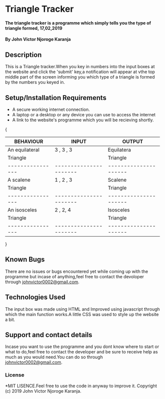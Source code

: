 # Triangle Tracker
#### The triangle tracker is a programme which simply tells you the type of triangle formed, 17,02,2019
#### By John Victor Njoroge Karanja
## Description
This is a Triangle tracker.When you key in numbers into the input boxes at the website and click the 'submit' key,a notification will appear at vthe top middle part of the screen informing you which type of a triangle is formed by the numbers you keyed in. 
## Setup/Installation Requirements
* A secure working internet connection.
* A laptop or a desktop or any device you can use to access the internet
* A link to the website's programme which you will be recieving shortly.



{                                                            


  | BEHAVIOUR      |            INPUT     |       OUTPUT        |
  |----------------|----------------------|---------------------|
  |An equilateral  |   3 , 3 , 3          |Equilatera           |
  |  Triangle      |                      |   Triangle          |
  |----------------|----------------------|---------------------|  
  |A scalene       |    1 , 2 , 3         | Scalene             | 
  |   Triangle     |                      |   Triangle          |  
  |----------------|----------------------|---------------------|
  | An isosceles   |    2 , 2, 4          |  Isosceles          |
  |    Triangle    |                      |    Triangle         |
  |----------------|----------------------|---------------------|
}
## Known Bugs
There are no issues or bugs encountered yet while coming up with the programme but incase of anything,feel free to contact the devoloper through johnvictor0002@gmail.com. 
## Technologies Used
The input box was made using HTML and Improved using javascript through which the main function works.A little CSS was used to style up the website a bit.
## Support and contact details
Incase you want to use the programme and you dont know where to start or what to do,feel free to contact the developer and be sure to receive help as much as you would need.You can do so through johnvictor0002@gmail.com.
### License
*MIT LISENCE.Feel free to use the code in anyway to improve it.
Copyright (c) 2019 John Victor Njoroge Karanja.
